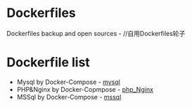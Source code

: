 # Dockerfiles
Dockerfiles backup and open sources - //自用Dockerfiles轮子

# Dockerfile list
- Mysql by Docker-Compose - [mysql](./mysql)
- PHP&Nginx by Docker-Copmpose - [php_Nginx](./php_Nginx)
- MSSql by Docker-Compose - [mssql](./mssql)